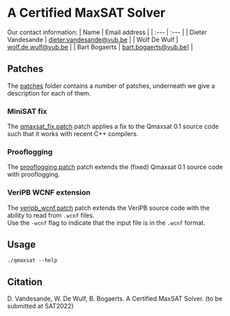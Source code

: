# A Certified MaxSAT Solver

Our contact information:
| Name | Email address |
| :--- | :--- |
| Dieter Vandesande | [dieter.vandesande@vub.be](mailto:dieter.vandesande@vub.be) |
| Wolf De Wulf | [wolf.de.wulf@vub.be](mailto:wolf.de.wulf@vub.be) |
| Bart Bogaerts | [bart.bogaerts@vub.be](mailto:bart.bogaerts@vub.be)] |

## Patches

The [patches](patches) folder contains a number of patches, underneath we give a description for each of them.

### MiniSAT fix

The [qmaxsat_fix.patch](patches/qmaxsat_fix.patch) patch applies a fix to the Qmaxsat 0.1 source code such that it works with recent C++ compilers.

### Prooflogging

The [prooflogging.patch](patches/prooflogging.patch) patch extends the (fixed) Qmaxsat 0.1 source code with prooflogging.

### VeriPB WCNF extension

The [veripb_wcnf.patch](patches/veripb_wcnf.patch) patch extends the VeriPB source code with the ability to read from `.wcnf` files.  
Use the `-wcnf` flag to indicate that the input file is in the `.wcnf` format.

## Usage

```console
./qmaxsat --help
```

## Citation

D. Vandesande, W. De Wulf, B. Bogaerts. A Certified MaxSAT Solver. (to be submitted at SAT2022)
